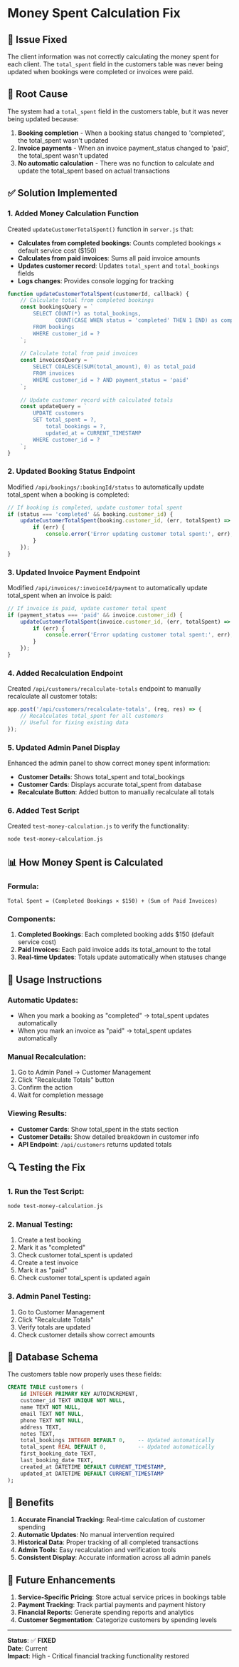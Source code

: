 # Money Spent Calculation Fix

## 🎯 **Issue Fixed**

The client information was not correctly calculating the money spent for each client. The `total_spent` field in the customers table was never being updated when bookings were completed or invoices were paid.

## 🔧 **Root Cause**

The system had a `total_spent` field in the customers table, but it was never being updated because:

1. **Booking completion** - When a booking status changed to 'completed', the total_spent wasn't updated
2. **Invoice payments** - When an invoice payment_status changed to 'paid', the total_spent wasn't updated
3. **No automatic calculation** - There was no function to calculate and update the total_spent based on actual transactions

## ✅ **Solution Implemented**

### **1. Added Money Calculation Function**

Created `updateCustomerTotalSpent()` function in `server.js` that:

- **Calculates from completed bookings**: Counts completed bookings × default service cost ($150)
- **Calculates from paid invoices**: Sums all paid invoice amounts
- **Updates customer record**: Updates `total_spent` and `total_bookings` fields
- **Logs changes**: Provides console logging for tracking

```javascript
function updateCustomerTotalSpent(customerId, callback) {
    // Calculate total from completed bookings
    const bookingsQuery = `
        SELECT COUNT(*) as total_bookings,
               COUNT(CASE WHEN status = 'completed' THEN 1 END) as completed_bookings
        FROM bookings 
        WHERE customer_id = ?
    `;
    
    // Calculate total from paid invoices
    const invoicesQuery = `
        SELECT COALESCE(SUM(total_amount), 0) as total_paid
        FROM invoices 
        WHERE customer_id = ? AND payment_status = 'paid'
    `;
    
    // Update customer record with calculated totals
    const updateQuery = `
        UPDATE customers 
        SET total_spent = ?, 
            total_bookings = ?,
            updated_at = CURRENT_TIMESTAMP
        WHERE customer_id = ?
    `;
}
```

### **2. Updated Booking Status Endpoint**

Modified `/api/bookings/:bookingId/status` to automatically update total_spent when a booking is completed:

```javascript
// If booking is completed, update customer total spent
if (status === 'completed' && booking.customer_id) {
    updateCustomerTotalSpent(booking.customer_id, (err, totalSpent) => {
        if (err) {
            console.error('Error updating customer total spent:', err);
        }
    });
}
```

### **3. Updated Invoice Payment Endpoint**

Modified `/api/invoices/:invoiceId/payment` to automatically update total_spent when an invoice is paid:

```javascript
// If invoice is paid, update customer total spent
if (payment_status === 'paid' && invoice.customer_id) {
    updateCustomerTotalSpent(invoice.customer_id, (err, totalSpent) => {
        if (err) {
            console.error('Error updating customer total spent:', err);
        }
    });
}
```

### **4. Added Recalculation Endpoint**

Created `/api/customers/recalculate-totals` endpoint to manually recalculate all customer totals:

```javascript
app.post('/api/customers/recalculate-totals', (req, res) => {
    // Recalculates total_spent for all customers
    // Useful for fixing existing data
});
```

### **5. Updated Admin Panel Display**

Enhanced the admin panel to show correct money spent information:

- **Customer Details**: Shows total_spent and total_bookings
- **Customer Cards**: Displays accurate total_spent from database
- **Recalculate Button**: Added button to manually recalculate all totals

### **6. Added Test Script**

Created `test-money-calculation.js` to verify the functionality:

```bash
node test-money-calculation.js
```

## 📊 **How Money Spent is Calculated**

### **Formula:**
```
Total Spent = (Completed Bookings × $150) + (Sum of Paid Invoices)
```

### **Components:**

1. **Completed Bookings**: Each completed booking adds $150 (default service cost)
2. **Paid Invoices**: Each paid invoice adds its total_amount to the total
3. **Real-time Updates**: Totals update automatically when statuses change

## 🚀 **Usage Instructions**

### **Automatic Updates:**
- When you mark a booking as "completed" → total_spent updates automatically
- When you mark an invoice as "paid" → total_spent updates automatically

### **Manual Recalculation:**
1. Go to Admin Panel → Customer Management
2. Click "Recalculate Totals" button
3. Confirm the action
4. Wait for completion message

### **Viewing Results:**
- **Customer Cards**: Show total_spent in the stats section
- **Customer Details**: Show detailed breakdown in customer info
- **API Endpoint**: `/api/customers` returns updated totals

## 🔍 **Testing the Fix**

### **1. Run the Test Script:**
```bash
node test-money-calculation.js
```

### **2. Manual Testing:**
1. Create a test booking
2. Mark it as "completed"
3. Check customer total_spent is updated
4. Create a test invoice
5. Mark it as "paid"
6. Check customer total_spent is updated again

### **3. Admin Panel Testing:**
1. Go to Customer Management
2. Click "Recalculate Totals"
3. Verify totals are updated
4. Check customer details show correct amounts

## 📝 **Database Schema**

The customers table now properly uses these fields:

```sql
CREATE TABLE customers (
    id INTEGER PRIMARY KEY AUTOINCREMENT,
    customer_id TEXT UNIQUE NOT NULL,
    name TEXT NOT NULL,
    email TEXT NOT NULL,
    phone TEXT NOT NULL,
    address TEXT,
    notes TEXT,
    total_bookings INTEGER DEFAULT 0,    -- Updated automatically
    total_spent REAL DEFAULT 0,          -- Updated automatically
    first_booking_date TEXT,
    last_booking_date TEXT,
    created_at DATETIME DEFAULT CURRENT_TIMESTAMP,
    updated_at DATETIME DEFAULT CURRENT_TIMESTAMP
);
```

## 🎉 **Benefits**

1. **Accurate Financial Tracking**: Real-time calculation of customer spending
2. **Automatic Updates**: No manual intervention required
3. **Historical Data**: Proper tracking of all completed transactions
4. **Admin Tools**: Easy recalculation and verification tools
5. **Consistent Display**: Accurate information across all admin panels

## 🔮 **Future Enhancements**

1. **Service-Specific Pricing**: Store actual service prices in bookings table
2. **Payment Tracking**: Track partial payments and payment history
3. **Financial Reports**: Generate spending reports and analytics
4. **Customer Segmentation**: Categorize customers by spending levels

---

**Status**: ✅ **FIXED**  
**Date**: Current  
**Impact**: High - Critical financial tracking functionality restored 